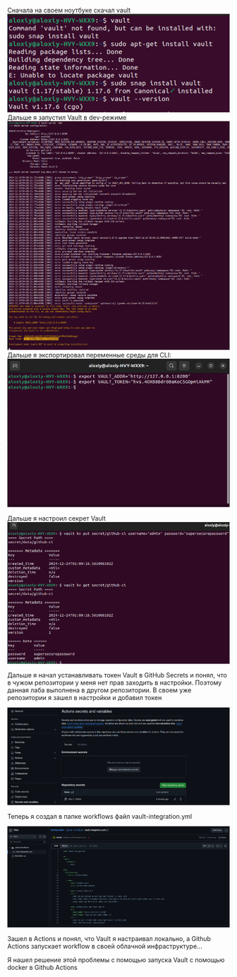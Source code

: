 Сначала на своем ноутбуке скачал vault
![image](screens/1.png)
Дальше я запустил Vault в dev-режиме
![image](screens/2.png)
Дальше я экспортировал переменные среды для CLI:
![image](screens/3.png)

Дальше я настроил секрет Vault
![image](screens/4.png)


Дальше я начал устанавливать токен Vault в GitHub Secrets и понял, что в чужом репозитории у меня нет прав заходить в настройки. Поэтому данная лаба выполнена в другом репозитории.
В своем уже репозитории я зашел в настройки и добавил токен

![image](screens/5.png)

Теперь я создал в папке workflows файл vault-integration.yml

![image](screens/6.png)

Зашел в Actions и понял, что Vault я настраивал локально, а Github Actions запускает workflow в своей облачной инфраструктуре...

Я нашел решение этой проблемы с помощью запуска Vault с помощью docker в Github Actions

